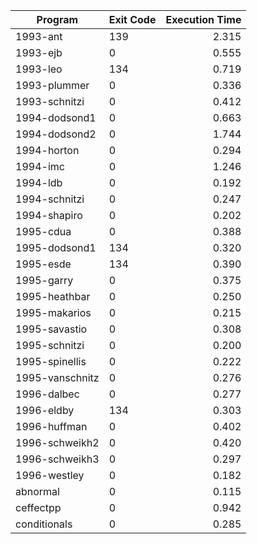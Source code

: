| Program | Exit Code | Execution Time |
| ------- |:--------- | --------------:|
| 1993-ant | 139 | 2.315 |
| 1993-ejb | 0 | 0.555 |
| 1993-leo | 134 | 0.719 |
| 1993-plummer | 0 | 0.336 |
| 1993-schnitzi | 0 | 0.412 |
| 1994-dodsond1 | 0 | 0.663 |
| 1994-dodsond2 | 0 | 1.744 |
| 1994-horton | 0 | 0.294 |
| 1994-imc | 0 | 1.246 |
| 1994-ldb | 0 | 0.192 |
| 1994-schnitzi | 0 | 0.247 |
| 1994-shapiro | 0 | 0.202 |
| 1995-cdua | 0 | 0.388 |
| 1995-dodsond1 | 134 | 0.320 |
| 1995-esde | 134 | 0.390 |
| 1995-garry | 0 | 0.375 |
| 1995-heathbar | 0 | 0.250 |
| 1995-makarios | 0 | 0.215 |
| 1995-savastio | 0 | 0.308 |
| 1995-schnitzi | 0 | 0.200 |
| 1995-spinellis | 0 | 0.222 |
| 1995-vanschnitz | 0 | 0.276 |
| 1996-dalbec | 0 | 0.277 |
| 1996-eldby | 134 | 0.303 |
| 1996-huffman | 0 | 0.402 |
| 1996-schweikh2 | 0 | 0.420 |
| 1996-schweikh3 | 0 | 0.297 |
| 1996-westley | 0 | 0.182 |
| abnormal | 0 | 0.115 |
| ceffectpp | 0 | 0.942 |
| conditionals | 0 | 0.285 |
